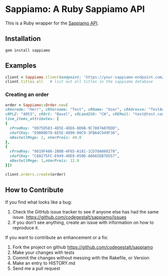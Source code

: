 # Sappiamo: A Ruby Sappiamo API

This is a Ruby wrapper for the [Sappiamo
API](https://github.com/codegestalt/sappiamo-api).

## Installation

    gem install sappiamo

## Examples

```ruby
client = Sappiamo.client(endpoint: 'https://your-sappiamo-endpoint.com/api/v1, access_token: 'your-api-token)
client.titles.all   # list out all titles in the sappiamo database
```

### Creating an order

```ruby
order = Sappiamo::Order.new(
cRAnrede: "Herr", cRVorname: "Test", cRName: "User", cRAdresse: "TestAdress",
cRPLZ: "4053", cROrt: "Basel", cRLandISO: "CH", cREMail: "test@test.com",
line_items_attributes: [
{
  cProdKey: "D075D583-4D5E-4DE6-8D6B-9C7807A07DDD",
  cAuflKey: "E9B80D78-6E5E-4890-90C9-3FBA4C949F36",
  nBestellMnge: 2, nVerPreis: 49.0
},
{
  cProdKey: "0819F486-2B8B-4F65-A181-1CD78A060278",
  cAuflKey: "C8A275FC-E949-40E8-850D-A8665EB7D557",
  nBestellMnge: 1,nVerPreis: 12.0
}])

client.orders.create(order)

```

## How to Contribute

If you find what looks like a bug:

1. Check the GitHub issue tracker to see if anyone else has had the same issue.
https://github.com/codegestalt/sappiamo/issues
2. If you don’t see anything, create an issue with information on how to reproduce it.

If you want to contribute an enhancement or a fix:

1. Fork the project on github https://github.com/codegestalt/sappiamo
2. Make your changes with tests
3. Commit the changes without messing with the Rakefile, or Version
4. Make an entry to HISTORY.md
5. Send me a pull request
